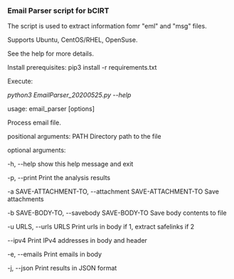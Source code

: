### Email Parser script for bCIRT

The script is used to extract information fomr "eml" and "msg" files.

Supports Ubuntu, CentOS/RHEL, OpenSuse.

See the help for more details.

Install prerequisites:
pip3 install -r requirements.txt

Execute:

*python3 EmailParser_20200525.py --help*

usage: email_parser [options]

Process email file.

positional arguments:
  PATH                  Directory path to the file

optional arguments:

  -h, --help            show this help message and exit

  -p, --print           Print the analysis results

  -a SAVE-ATTACHMENT-TO, --attachment SAVE-ATTACHMENT-TO
                        Save attachments

  -b SAVE-BODY-TO, --savebody SAVE-BODY-TO
                        Save body contents to file

  -u URLS, --urls URLS  Print urls in body if 1, extract safelinks if 2

  --ipv4                Print IPv4 addresses in body and header

  -e, --emails          Print emails in body

  -j, --json            Print results in JSON format

